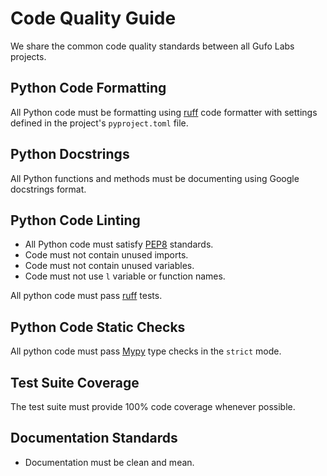# Code Quality Guide

We share the common code quality standards between all Gufo Labs projects.

## Python Code Formatting

All Python code must be formatting using [ruff][ruff] code formatter
with settings defined in the project's `pyproject.toml` file.

## Python Docstrings

All Python functions and methods must be documenting using
Google docstrings format.

## Python Code Linting

* All Python code must satisfy [PEP8][PEP8] standards.
* Code must not contain unused imports.
* Code must not contain unused variables.
* Code must not use `l` variable or function names.

All python code must pass [ruff][ruff] tests.

## Python Code Static Checks

All python code must pass [Mypy][Mypy] type checks in the `strict` mode.

## Test Suite Coverage

The test suite must provide 100% code coverage whenever possible.

## Documentation Standards

* Documentation must be clean and mean.

[ruff]: https://github.com/charliermarsh/ruff
[Mypy]: https://mypy.readthedocs.io/en/stable/
[PEP8]: https://peps.python.org/pep-0008/